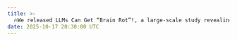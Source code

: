 ```yaml
---
title: >- 
  🔥We released LLMs Can Get “Brain Rot”!, a large-scale study revealing how continual exposure to junk data leads to lasting cognitive degradation in large language models. Explore our <a href="https://arxiv.org/abs/2510.13928" target="_blank">paper</a> and <a href="https://llm-brain-rot.github.io/" target="_blank">website</a> for more details. 
date: 2025-10-17 20:30:00 UTC
---
```

